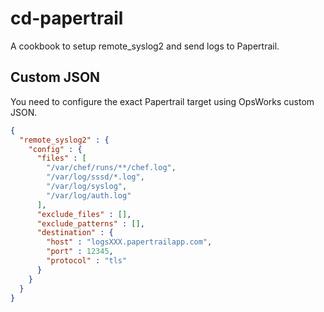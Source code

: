 # cd-papertrail

A cookbook to setup remote_syslog2 and send logs to Papertrail.

## Custom JSON

You need to configure the exact Papertrail target using OpsWorks custom JSON.

```json
{
  "remote_syslog2" : {
    "config" : {
      "files" : [
        "/var/chef/runs/**/chef.log",
        "/var/log/sssd/*.log",
        "/var/log/syslog",
        "/var/log/auth.log"
      ],
      "exclude_files" : [],
      "exclude_patterns" : [],
      "destination" : {
        "host" : "logsXXX.papertrailapp.com",
        "port" : 12345,
        "protocol" : "tls"
      }
    }
  }
}
```
